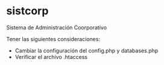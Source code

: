 ﻿sistcorp
========

Sistema de Administración Coorporativo

Tener las siguientes consideraciones:

- Cambiar la configuración del config.php y databases.php
- Verificar el archivo .htaccess